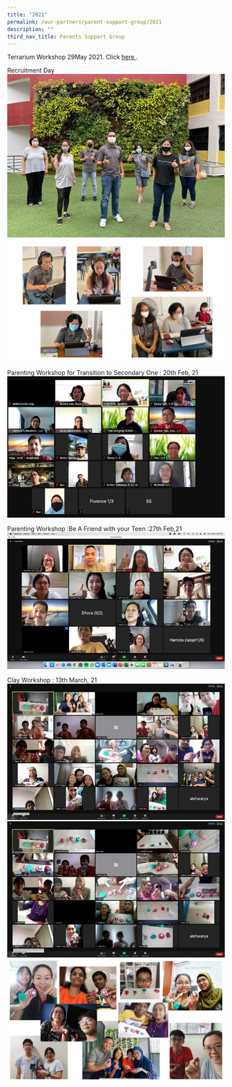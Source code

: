 ```yaml
---
title: "2021"
permalink: /our-partners/parent-support-group/2021
description: ""
third_nav_title: Parents Support Group
---
```



Terrarium Workshop 29May 2021. Click [here ](/files/PSG_Terrarium_Workshop2021.pdf) .

Recruitment Day
![](/images/image002.jpg)
![](/images/RD.gif)

Parenting Workshop for Transition to Secondary One : 20th Feb, 21
![](/images/image014.png)

Parenting Workshop :Be A Friend with your Teen :27th Feb,21
![](/images/image16.png)

Clay Workshop : 13th March, 21
![](/images/image18.png)
![](/images/image020.png)
![](/images/CW.gif)